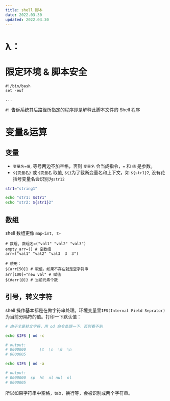 ```yaml
---
title: shell 脚本
date: 2022.03.30
updated: 2022.03.30
---
```


# λ：

# 限定环境 & 脚本安全

```shell
#!/bin/bash
set -euf

...
```

`#!` 告诉系统其后路径所指定的程序即是解释此脚本文件的 Shell 程序

# 变量&运算

## 变量

- `变量名=值`, 等号两边不加空格，否则 `变量名` 会当成指令，`=` 和 `值` 是参数。 
- `${变量名}` 或 `$变量名` 取值, `${}`为了截断变量名和上下文，如 `${str1}2`, 没有花括号变量名会识别为`str12`

```bash
str1="string1"

echo "str1: $str1"
echo "str2: ${str1}2"
```

## 数组

shell 数组更像 `map<int, T>`

```shell
# 数组, 数组名=("val1" "val2" "val3")
empty_arr=() # 空数组
arr=("val1" "val2" "val3  3  3")

# 使用：
${arr[50]} # 取值，如果不存在就是空字符串
arr[100]="new val" # 赋值
${#arr[@]} # 当前元素个数
```

## 引号，转义字符

shell 操作基本都是在做字符串处理。环境变量里`IFS(Internal Field Seprator)`为当前分隔符的值。打印一下默认值：

```bash
# 由于全是转义字符，用 od 命令处理一下，否则看不到

echo $IFS | od -c

# output:
# 0000000      \t  \n  \0  \n
# 0000005

echo $IFS | od -a

# output:
# 0000000  sp  ht  nl nul  nl
# 0000005
```

所以如果字符串中空格，tab，换行等，会被识别成两个字符串。


